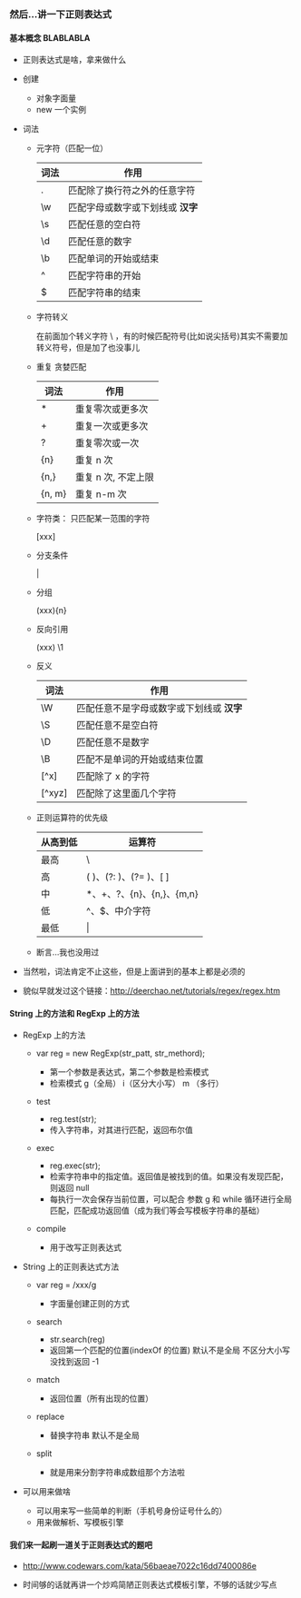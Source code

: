 ### 然后...讲一下正则表达式

####	基本概念 BLABLABLA
+	正则表达式是啥，拿来做什么
+	创建
	+	对象字面量
	+ 	new 一个实例
+  	词法
	+	元字符（匹配一位）

		| 词法      | 作用         | 
		|-----------|-------------|
		| .        |  	匹配除了换行符之外的任意字符 |
		| \w      	|	匹配字母或数字或下划线或 **汉字**|
		| \s      	|	匹配任意的空白符 |
		| \d      	|	匹配任意的数字 |	
		| \b        |  	匹配单词的开始或结束 |
		| ^         | 	匹配字符串的开始    |
		| $         | 	匹配字符串的结束    |

	+	字符转义
		
		在前面加个转义字符 \ ，有的时候匹配符号(比如说尖括号)其实不需要加转义符号，但是加了也没事儿
	+	重复 贪婪匹配
		
		| 词法      | 作用         | 
		|-----------|-------------|
		| *      	| 重复零次或更多次|
		| +        	| 重复一次或更多次 |
		| ?         | 重复零次或一次 |
		| {n}       | 重复 n 次 |
		| {n,}      | 重复 n 次, 不定上限 |
		| {n, m}    | 重复 n-m 次 |

	+	字符类：	只匹配某一范围的字符
	
		[xxx]
	
	+	分支条件
		
		|

	+	分组
		
		(xxx){n}
	
	+	反向引用
		
		(xxx) \1
	
	+	反义
		
		| 词法      | 作用         | 
		|-----------|-------------|
		| \W      	|	匹配任意不是字母或数字或下划线或 **汉字**|
		| \S      	|	匹配任意不是空白符 |
		| \D      	|	匹配任意不是数字 |	
		| \B        |  	匹配不是单词的开始或结束位置 |
		| [\^x]      | 	匹配除了 x 的字符    |
		| [\^xyz]    | 	匹配除了这里面几个字符    |
		
	+	正则运算符的优先级

		| 从高到低      | 运算符         | 
		|-----------|-------------|
		| 最高    	| \ |
		| 高      	| ( )、(?: )、(?= )、[ ] |
		| 中      	| *、+、?、{n}、{n,}、{m,n} |
		| 低        |  ^、$、中介字符 |
		| 最低      | \| |

	
	+	断言...我也没用过	


+	当然啦，词法肯定不止这些，但是上面讲到的基本上都是必须的 

+	貌似早就发过这个链接：http://deerchao.net/tutorials/regex/regex.htm

####	String 上的方法和 RegExp 上的方法
+	RegExp 上的方法
	+	var reg = new RegExp(str_patt, str_methord);
	
		-	第一个参数是表达式，第二个参数是检索模式
		- 	检索模式 g（全局） i（区分大小写） m （多行）
	
	+	test
		
		-	reg.test(str);
		- 	传入字符串，对其进行匹配，返回布尔值

	+	exec
	
		-	reg.exec(str);
		- 	检索字符串中的指定值。返回值是被找到的值。如果没有发现匹配，则返回 null
		-  	每执行一次会保存当前位置，可以配合 参数 g 和 while 循环进行全局匹配，匹配成功返回值（成为我们等会写模板字符串的基础）

	+	compile 

		-	用于改写正则表达式

+	String 上的正则表达式方法
	
	+	var reg = /xxx/g	 
		
		-	字面量创建正则的方式
	
	+	search
		
		-	str.search(reg)
		- 	返回第一个匹配的位置(indexOf 的位置) 默认不是全局 不区分大小写 没找到返回 -1
	
	+	match
	
		-	返回位置（所有出现的位置）
	
	+	replace
	
		-	替换字符串 默认不是全局

	+	split

		- 就是用来分割字符串成数组那个方法啦

+	可以用来做啥
	
	+	可以用来写一些简单的判断（手机号身份证号什么的）
	+ 	用来做解析、写模板引擎

####	我们来一起刷一道关于正则表达式的题吧
			
+	http://www.codewars.com/kata/56baeae7022c16dd7400086e

+	时间够的话就再讲一个炒鸡简陋正则表达式模板引擎，不够的话就少写点